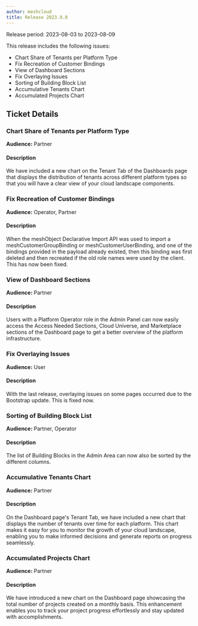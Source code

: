 ```yaml
---
author: meshcloud
title: Release 2023.9.0
---
```


Release period: 2023-08-03 to 2023-08-09

This release includes the following issues:
* Chart Share of Tenants per Platform Type
* Fix Recreation of Customer Bindings
* View of Dashboard Sections
* Fix Overlaying Issues
* Sorting of Building Block List
* Accumulative Tenants Chart
* Accumulated Projects Chart
<!--truncate-->

## Ticket Details
### Chart Share of Tenants per Platform Type
**Audience:** Partner


#### Description
We have included a new chart on the Tenant Tab of the Dashboards page 
that displays the distribution of tenants across different platform 
types so that you will have a clear view of your cloud landscape components.

### Fix Recreation of Customer Bindings
**Audience:** Operator, Partner


#### Description
When the meshObject Declarative Import API was used to import a
meshCustomerGroupBinding or meshCustomerUserBinding, and one of the bindings
provided in the payload already existed, then this binding was first deleted
and then recreated if the old role names were used by the client. This has now
been fixed.

### View of Dashboard Sections
**Audience:** Partner


#### Description
Users with a Platform Operator role in the Admin Panel can now 
easily access the Access Needed Sections, Cloud Universe, and 
Marketplace sections of the Dashboard page to get a better 
overview of the platform infrastructure.

### Fix Overlaying Issues
**Audience:** User


#### Description
With the last release, overlaying issues on some pages occurred due to the Bootstrap update. This is fixed now.

### Sorting of Building Block List
**Audience:** Partner, Operator


#### Description
The list of Building Blocks in the Admin Area can now also be sorted by the different columns.

### Accumulative Tenants Chart
**Audience:** Partner


#### Description
On the Dashboard page's Tenant Tab, we have included a 
new chart that displays the number of tenants over time 
for each platform. This chart makes it easy for you to 
monitor the growth of your cloud landscape, enabling you 
to make informed decisions and generate reports on progress 
seamlessly.

### Accumulated Projects Chart
**Audience:** Partner


#### Description
We have introduced a new chart on the Dashboard page showcasing 
the total number of projects created on a monthly basis. This 
enhancement enables you to track your project progress effortlessly 
and stay updated with accomplishments.

